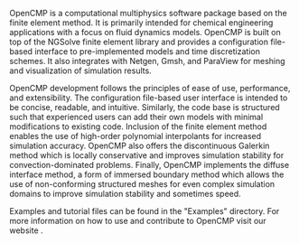 OpenCMP is a computational multiphysics software package based on the finite element method. It is primarily intended for chemical engineering applications with a focus on fluid dynamics models. OpenCMP is built on top of the NGSolve finite element library and provides a configuration file-based interface to pre-implemented models and time discretization schemes. It also integrates with Netgen, Gmsh, and ParaView for meshing and visualization of simulation results.

OpenCMP development follows the principles of ease of use, performance, and extensibility. The configuration file-based user interface is intended to be concise, readable, and intuitive. Similarly, the code base is structured such that experienced users can add their own models with minimal modifications to existing code. Inclusion of the finite element method enables the use of high-order polynomial interpolants for increased simulation accuracy. OpenCMP also offers the discontinuous Galerkin method which is locally conservative and improves simulation stability for convection-dominated problems. Finally, OpenCMP implements the diffuse interface method, a form of immersed boundary method which allows the use of non-conforming structured meshes for even complex simulation domains to improve simulation stability and sometimes speed.

Examples and tutorial files can be found in the "Examples" directory. For more information on how to use and contribute to OpenCMP visit our website [](https://opencmp.io/).
